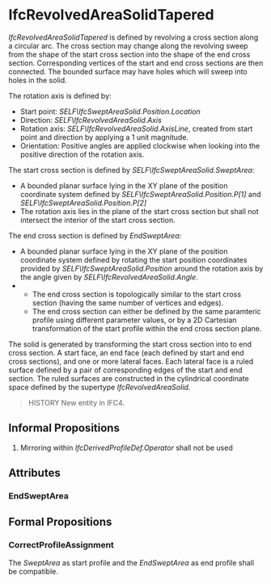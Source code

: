 # IfcRevolvedAreaSolidTapered

_IfcRevolvedAreaSolidTapered_ is defined by revolving a cross section along a circular arc. The cross section may change along the revolving sweep from the shape of the start cross section into the shape of the end cross section. Corresponding vertices of the start and end cross sections are then connected. The bounded surface may have holes which will sweep into holes in the solid.

The rotation axis is defined by:

* Start point: _SELF\IfcSweptAreaSolid.Position.Location_
* Direction: _SELF\IfcRevolvedAreaSolid.Axis_
* Rotation axis: _SELF\IfcRevolvedAreaSolid.AxisLine_, created from start point and direction by applying a 1 unit magnitude.
* Orientation: Positive angles are applied clockwise when looking into the positive direction of the rotation axis.

The start cross section is defined by _SELF\IfcSweptAreaSolid.SweptArea_:

* A bounded planar surface lying in the XY plane of the position coordinate system defined by _SELF\IfcSweptAreaSolid.Position.P[1]_ and _SELF\IfcSweptAreaSolid.Position.P[2]_
* The rotation axis lies in the plane of the start cross section but shall not intersect the interior of the start cross section.

The end cross section is defined by _EndSweptArea_:

* A bounded planar surface lying in the XY plane of the position coordinate system defined by rotating the start position coordinates provided by _SELF\IfcSweptAreaSolid.Position_ around the rotation axis by the angle given by _SELF\IfcRevolvedAreaSolid.Angle_.
*
    * The end cross section is topologically similar to the start cross section (having the same number of vertices and edges).
    * The end cross section can either be defined by the same paramteric profile using different parameter values, or by a 2D Cartesian transformation of the start profile within the end cross section plane.

The solid is generated by transforming the start cross section into to end cross section. A start face, an end face (each defined by start and end cross sections), and one or more lateral faces. Each lateral face is a ruled surface defined by a pair of corresponding edges of the start and end section. The ruled surfaces are constructed in the cylindrical coordinate space defined by the supertype _IfcRevolvedAreaSolid_.

> HISTORY  New entity in IFC4.

## Informal Propositions

1. Mirroring within _IfcDerivedProfileDef.Operator_ shall not be used

## Attributes

### EndSweptArea


## Formal Propositions

### CorrectProfileAssignment
The _SweptArea_ as start profile and the _EndSweptArea_ as end profile shall be compatible.
